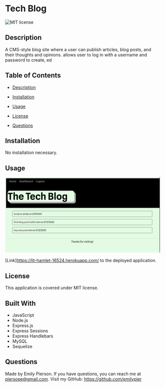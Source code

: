 
# Tech Blog
![MIT license](https://img.shields.io/badge/license-MIT-yellow)

## Description 
A CMS-style blog site where a user can publish articles, blog posts, and their thoughts and opinions. allows user to log in with a username and password to create, ed

## Table of Contents 

* [Description](#description)

* [Installation](#installation)

* [Usage](#usage)

* [License](#license)

* [Questions](#questions)

## Installation
No installation necessary.

## Usage

![Image of blog in action.](/public/assets/tech-blog.png)

[Link]https://lit-hamlet-16524.herokuapp.com/ to the deployed application.


## License
This application is covered under MIT license.

## Built With
* JavaScript
* Node.js
* Express.js
* Express Sessions
* Express Handlebars
* MySQL
* Sequelize

## Questions
Made by Emily Pierson.
If you have questions, you can reach me at piersoee@gmail.com. 
Visit my GitHub: https://github.com/emilypier